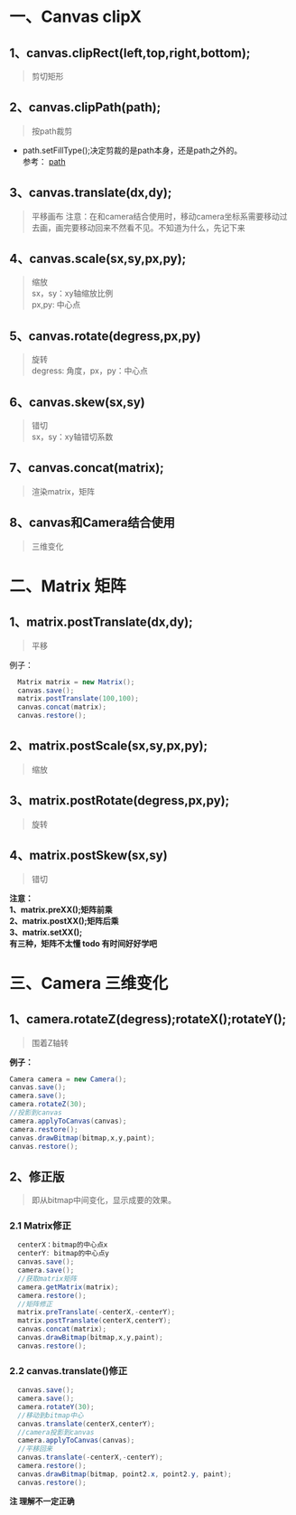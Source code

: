 # 一、Canvas clipX
## 1、canvas.clipRect(left,top,right,bottom);
> 剪切矩形
## 2、canvas.clipPath(path);
> 按path裁剪
- path.setFillType();决定剪裁的是path本身，还是path之外的。   
参考： [path](https://github.com/IRVING18/notes/blob/master/android/自定义View基础/1、Canvas%20Path.md)
## 3、canvas.translate(dx,dy);
> 平移画布
> 注意：在和camera结合使用时，移动camera坐标系需要移动过去画，画完要移动回来不然看不见。不知道为什么，先记下来
## 4、canvas.scale(sx,sy,px,py);
> 缩放   
> sx，sy：xy轴缩放比例   
> px,py: 中心点
## 5、canvas.rotate(degress,px,py)
> 旋转  
> degress: 角度，px，py：中心点
## 6、canvas.skew(sx,sy)
> 错切  
> sx，sy：xy轴错切系数
## 7、canvas.concat(matrix);
> 渲染matrix，矩阵
## 8、canvas和Camera结合使用
> 三维变化  
# 二、Matrix 矩阵
## 1、matrix.postTranslate(dx,dy);
> 平移

例子：
```java
  Matrix matrix = new Matrix();
  canvas.save();
  matrix.postTranslate(100,100);
  canvas.concat(matrix);
  canvas.restore();
```
## 2、matrix.postScale(sx,sy,px,py);
> 缩放
## 3、matrix.postRotate(degress,px,py);
> 旋转  
## 4、matrix.postSkew(sx,sy)
> 错切   

**注意：  
1、matrix.preXX();矩阵前乘   
2、matrix.postXX();矩阵后乘   
3、matrix.setXX();   
有三种，矩阵不太懂 todo 有时间好好学吧**
# 三、Camera 三维变化
## 1、camera.rotateZ(degress);rotateX();rotateY();
> 围着Z轴转

**例子：**     
```java
Camera camera = new Camera();
canvas.save();
camera.save();
camera.rotateZ(30);
//投影到canvas
camera.applyToCanvas(canvas);
camera.restore();
canvas.drawBitmap(bitmap,x,y,paint);
canvas.restore();
```
## 2、修正版
> 即从bitmap中间变化，显示成要的效果。

### 2.1 Matrix修正
```java
  centerX：bitmap的中心点x
  centerY: bitmap的中心点y
  canvas.save();
  camera.save();
  //获取matrix矩阵
  camera.getMatrix(matrix);
  camera.restore();
  //矩阵修正
  matrix.preTranslate(-centerX,-centerY);
  matrix.postTranslate(centerX,centerY);
  canvas.concat(matrix);
  canvas.drawBitmap(bitmap,x,y,paint);
  canvas.restore();
```
### 2.2 canvas.translate()修正
```java
  canvas.save();
  camera.save();
  camera.rotateY(30);
  //移动到bitmap中心
  canvas.translate(centerX,centerY);
  //camera投影到canvas
  camera.applyToCanvas(canvas);
  //平移回来
  canvas.translate(-centerX,-centerY);
  camera.restore();
  canvas.drawBitmap(bitmap, point2.x, point2.y, paint);
  canvas.restore();
```
**注
  理解不一定正确**
